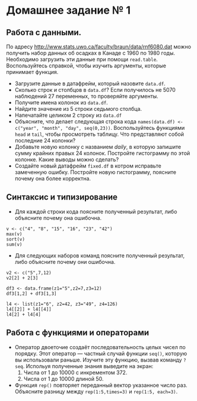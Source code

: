 # Домашнее задание № 1
## Работа с данными.
По адресу http://www.stats.uwo.ca/faculty/braun/data/rnf6080.dat можно получить набор данных об осадках в Канаде с 1960 по 1980 годы. Необходимо загрузить эти данные при помощи ``read.table``. Воспользуйтесь справкой, чтобы изучить аргументы, которые принимает функция. 
- Загрузите данные в датафрейм, который назовите ``data.df``.
- Сколько строк и столбцов в ``data.df``? Если получилось не 5070 наблюдений 27 переменных, то проверяйте аргументы.
- Получите имена колонок из ``data.df``.
- Найдите значение из 5 строки седьмого столбца.
- Напечатайте целиком 2 строку из ``data.df``
- Объясните, что делает следующая строка кода ``names(data.df) <- c("year", "month", "day", seq(0,23))``. Воспользуйтесь функциями ``head`` и ``tail``, чтобы просмотреть таблицу. Что представляют собой последние 24 колонки?
- Добавьте новую колонку с названием *daily*, в которую запишите сумму крайних правых 24 колонок. Постройте гистограмму по этой колонке. Какие выводы можно сделать?
- Создайте новый датафрейм ``fixed.df`` в котром исправьте замеченную ошибку. Постройте новую гистограмму, поясните почему она более корректна.

## Синтаксис и типизирование
* Для каждой строки кода поясните полученный результат, либо объясните почему она ошибочна.
```
v <- c("4", "8", "15", "16", "23", "42")
max(v)
sort(v)
sum(v)
```
* Для следующих наборов команд поясните полученный результат, либо объясните почему они ошибочна.
```
v2 <- c("5",7,12)
v2[2] + 2[3]

df3 <- data.frame(z1="5",z2=7,z3=12)
df3[1,2] + df3[1,3]

l4 <- list(z1="6", z2=42, z3="49", z4=126)
l4[[2]] + l4[[4]]
l4[2] + l4[4]
```

## Работа с функциями и операторами
* Оператор двоеточие создаёт последовательность целых чисел по порядку. Этот оператор — частный случай функции ``seq()``, которую вы использовали раньше. Изучите эту функцию, вызвав команду ``?seq``. Испольуя полученные знания выведите на экран:
    1. Числа от 1 до 10000 с инкрементом 372. 
    1. Числа от 1 до 10000 длиной 50.
* Функция ``rep()`` повторяет переданный вектор указанное число раз. Объясните разницу между ``rep(1:5,times=3)`` и ``rep(1:5, each=3)``.


